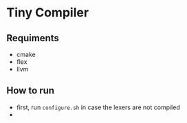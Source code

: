 # Tiny Compiler
## Requiments
- cmake
- flex
- llvm

## How to run
- first, run ```configure.sh``` in case the lexers are not compiled
- 